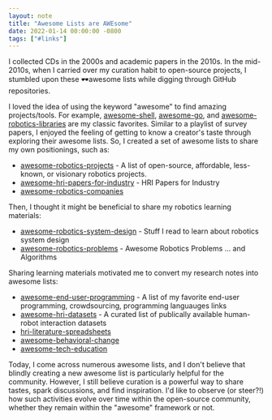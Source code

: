 ```yaml
---
layout: note
title: "Awesome Lists are AWEsome"
date: 2022-01-14 00:00:00 -0800
tags: ["#links"]
---
```


I collected CDs in the 2000s and academic papers in the 2010s.
In the mid-2010s, when I carried over my curation habit to open-source projects, I stumbled upon these 🕶️awesome lists while digging through GitHub repositories.

I loved the idea of using the keyword "awesome" to find amazing projects/tools.
For example, [awesome-shell](https://github.com/awesome-lists/awesome-bash), [awesome-go](https://github.com/avelino/awesome-go), and [awesome-robotics-libraries](https://github.com/jslee02/awesome-robotics-libraries) are my classic favorites.
Similar to a playlist of survey papers, I enjoyed the feeling of getting to know a creator's taste through exploring their awesome lists.
So, I created a set of awesome lists to share my own positionings, such as:

- [awesome-robotics-projects](https://github.com/mjyc/awesome-robotics-projects) - A list of open-source, affordable, less-known, or visionary robotics projects.
- [awesome-hri-papers-for-industry](https://github.com/mjyc/awesome-hri-papers-for-industry) - HRI Papers for Industry
- [awesome-robotics-companies](https://github.com/mjyc/awesome-robotics-companies)

Then, I thought it might be beneficial to share my robotics learning materials:

- [awesome-robotics-system-design](https://github.com/mjyc/awesome-robotics-system-design) - Stuff I read to learn about robotics system design
- [awesome-robotics-problems](https://github.com/mjyc/awesome-robotics-problems) - Awesome Robotics Problems ... and Algorithms

Sharing learning materials motivated me to convert my research notes into awesome lists:

- [awesome-end-user-programming](https://github.com/mjyc/awesome-end-user-programming) - A list of my favorite end-user programming, crowdsourcing, programming languauges links
- [awesome-hri-datasets](https://github.com/mjyc/awesome-hri-datasets) - A curated list of publically available human-robot interaction datasets
- [hri-literature-spreadsheets](https://github.com/mjyc/hri-literature-spreadsheets)
- [awesome-behavioral-change](https://github.com/mjyc/awesome-behavioral-change)
- [awesome-tech-education](https://github.com/mjyc/awesome-tech-education)

Today, I come across numerous awesome lists, and I don't believe that blindly creating a new awesome list is particularly helpful for the community.
However, I still believe curation is a powerful way to share tastes, spark discussions, and find inspiration.
I'd like to observe (or steer?!) how such activities evolve over time within the open-source community, whether they remain within the "awesome" framework or not.